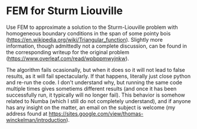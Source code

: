 # FEM for Sturm Liouville
Use FEM to approximate a solution to the Sturm-Liouville problem with homogeneous boundary conditions in the span of some pointy bois (https://en.wikipedia.org/wiki/Triangular_function).
Slightly more information, though admittedly not a complete discussion, can be found in the corresponding writeup for the original problem (https://www.overleaf.com/read/wpbppmwyjnkw).

The algorithm fails ocasionally, but when it does so it will not lead to false results, as it will fail spectacularly. If that happens, literally just close python and re-run the code.
I don't understand why, but running the same code multiple times gives sometiems different results (and once it has been successfully run, it typically will no longer fail).
This behavior is somehow related to Numba (which I still do not completely understand), and if anyone has any insight on the matter, an email on the subject is welcome (my address found at https://sites.google.com/view/thomas-winckelman/introduction).
